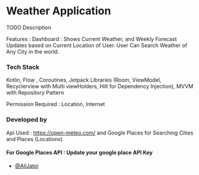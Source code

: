 
# Weather Application

TODO Description

Features : 
Dashboard : Shows Current Weather, and Weekly Forecast
Updates based on Current Location of User. User Can Search Weather of Any City in the world.



### Tech Stack 
Kotlin, Flow , Coroutines, Jetpack Libraries (Room, ViewModel, Recyclerview with Multi viewHolders, Hilt for Dependency Injection), MVVM with Repository Pattern 

Permission Required : Location, Internet

### Developed by 


Api Used : https://open-meteo.com/ and Google Places for Searching Cities and Places (Locations)
#### For Google Places API : Update your google place API Key



- [@AliJatoi](https://www.github.com/alijatoi)

